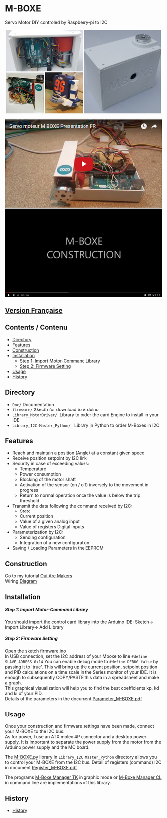# M-BOXE

Servo Motor DIY controled by Raspberry-pi to I2C

<img src="https://github.com/Nao974/M-BOXE/blob/master/EVOLUTION.jpg" title="Photo M-BOXE" alt="Photo M-Boxe">  


[![](https://github.com/Nao974/M-BOXE/blob/master/doc/M-BOXE_Video.png)](https://youtu.be/asLjmGtZqu0)
[![](https://github.com/Nao974/M-BOXE/blob/master/doc/CONSTRUCTION_V1_Video.png)](https://youtu.be/vx16dWJ84GE)

## [Version Française](https://github.com/Nao974/M-BOXE/blob/master/README_FR.md)  

## Contents / Contenu

* [Directory](https://github.com/Nao974/M-BOXE/blob/master/README.md#directory)
* [Features](https://github.com/Nao974/M-BOXE/blob/master/README.md#features)
* [Construction](https://github.com/Nao974/M-BOXE/blob/master/README.md#construction)
* [Installation](https://github.com/Nao974/M-BOXE/blob/master/README.md#installation)
	* [Step 1: Import Motor-Command Library](https://github.com/Nao974/M-BOXE/blob/master/README.md#step-1-import-motor-command-library)	
	* [Step 2: Firmware Setting](https://github.com/Nao974/M-BOXE/blob/master/README.md#step-2-firmware-setting)
* [Usage](https://github.com/Nao974/M-BOXE/blob/master/README.md#usage)
* [History](https://github.com/Nao974/M-BOXE/blob/master/README.md#history)


## Directory

* ```Doc/```       Documentation  
* ```firmware/```  Skecth for download to Arduino  
* ```Library_MotorDriver/```  Library to order the card Engine to install in your IDE  
* ```Library_I2C-Master_Python/```   Library in Python to order M-Boxes in I2C  

## Features

* Reach and maintain a position (Angle) at a constant given speed
* Receive position setpoint by I2C link
* Security in case of exceeding values:
	* Temperature
	* Power consumption
	* Blocking of the motor shaft
	* Activation of the sensor (on / off) inversely to the movement in progress
	* Return to normal operation once the value is below the trip threshold.
* Transmit the data following the command received by I2C: 
	* State
	* Current position
	* Value of a given analog input
	* Value of registers Digital inputs
* Parameterization by I2C: 
	* Sending configuration
	* Integration of a new configuration
* Saving / Loading Parameters in the EEPROM  


## Construction

Go to my tutorial [Oui Are Makers](http://ouiaremakers.com/posts/tutoriel-diy-maxi-servo-moteur-i2c)  
Wiring [Diagram](https://github.com/Nao974/M-BOXE/blob/master/doc/Wiring.png)

## Installation

##### Step 1: Import Motor-Command Library

You should import the control card library into the Arduino IDE:
	Sketch-> Import Library-> Add Library


##### Step 2: Firmware Setting

Open the sketch firmware.ino  
In USB connection, set the I2C address of your Mboxe to line ``` #define SLAVE_ADRESS 0x14 ```
You can enable debug mode to ```#define DEBUG false``` by passing it to 'true'. This will bring up the current position, setpoint position and PID calculations on a time scale in the Series monitor of your IDE. It is enough to subsequently COPY/PASTE this data in a spreadsheet and make a graph.  
This graphical visualization will help you to find the best coefficients kp, kd and ki of your PID.  
Details of the parameters in the document [Parameter_M-BOXE.pdf](https://github.com/Nao974/M-BOXE/blob/master/doc/Parameter_M-BOXE.pdf)


## Usage

Once your construction and firmware settings have been made, connect your M-BOXE to the I2C bus.  
As for power, I use an ATX molex 4P connector and a desktop power supply. It is important to separate the power supply from the motor from the Arduino power supply and the MC board.  

The [M-BOXE.py](https://github.com/Nao974/M-BOXE/blob/master/Library_I2C-Master_Python/M-BOXE.py) library in `Library_I2C-Master_Python` directory allows you to control your M-BOXE from the I2C bus.
Detail of registers (command) I2C in document [Register_M-BOXE.pdf](https://github.com/Nao974/M-BOXE/blob/master/doc/Register_I2C_M-BOXE.pdf)  

The programs [M-Boxe Manager TK](https://github.com/Nao974/M-BOXE_Manager_TK) in graphic mode or [M-Boxe Manager CL](https://github.com/Nao974/M-BOXE_Manager_CL) in command line are implementations of this library.  


## History

- [History](https://github.com/Nao974/M-BOXE/blob/master/history.md)


